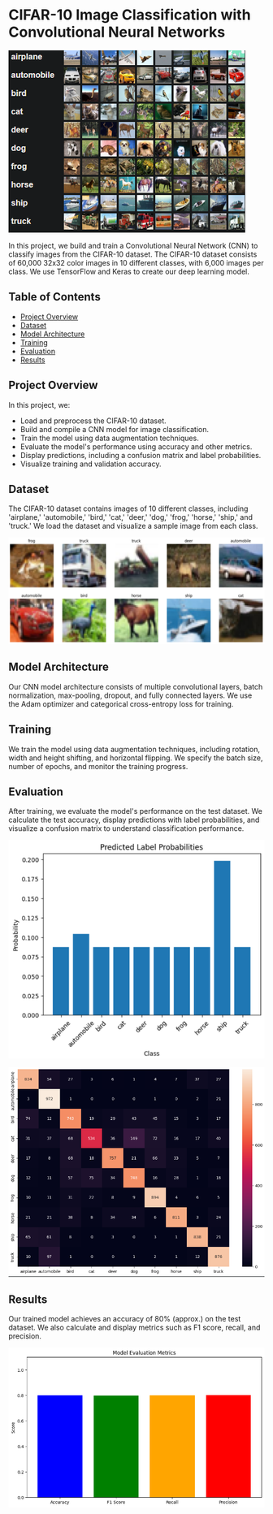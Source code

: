 # CIFAR-10 Image Classification with Convolutional Neural Networks

![CIFAR-10](images/cifar10.png)

In this project, we build and train a Convolutional Neural Network (CNN) to classify images from the CIFAR-10 dataset. The CIFAR-10 dataset consists of 60,000 32x32 color images in 10 different classes, with 6,000 images per class. We use TensorFlow and Keras to create our deep learning model.

## Table of Contents
- [Project Overview](#project-overview)
- [Dataset](#dataset)
- [Model Architecture](#model-architecture)
- [Training](#training)
- [Evaluation](#evaluation)
- [Results](#results)


## Project Overview

In this project, we:

- Load and preprocess the CIFAR-10 dataset.
- Build and compile a CNN model for image classification.
- Train the model using data augmentation techniques.
- Evaluate the model's performance using accuracy and other metrics.
- Display predictions, including a confusion matrix and label probabilities.
- Visualize training and validation accuracy.

## Dataset

The CIFAR-10 dataset contains images of 10 different classes, including 'airplane,' 'automobile,' 'bird,' 'cat,' 'deer,' 'dog,' 'frog,' 'horse,' 'ship,' and 'truck.' We load the dataset and visualize a sample image from each class.

![dataset](images/dataset.png)

## Model Architecture

Our CNN model architecture consists of multiple convolutional layers, batch normalization, max-pooling, dropout, and fully connected layers. We use the Adam optimizer and categorical cross-entropy loss for training.

## Training

We train the model using data augmentation techniques, including rotation, width and height shifting, and horizontal flipping. We specify the batch size, number of epochs, and monitor the training progress.


## Evaluation

After training, we evaluate the model's performance on the test dataset. We calculate the test accuracy, display predictions with label probabilities, and visualize a confusion matrix to understand classification performance.

![pred](images/pred.png)

![conf](images/conf.png)

## Results

Our trained model achieves an accuracy of 80% (approx.) on the test dataset. We also calculate and display metrics such as F1 score, recall, and precision.

![f1](images/f1.png)






